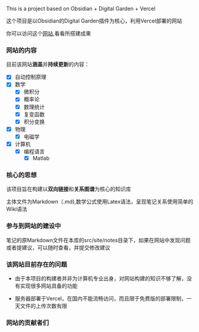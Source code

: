 This is a project based on Obsidian + Digital Garden + Vercel

这个项目是以Obsidian的Digital Garden插件为核心，利用Vercel部署的网站

你可以访问这个[网站](https://learn-for-everything.vercel.app/),看看所搭建成果

### 网站的内容
目前该网站**涵盖**并**持续更新**的内容：
- [x] 自动控制原理
- [x] 数学
  - [x] 微积分
  - [x] 概率论
  - [x] 数理统计
  - [x] 复变函数
  - [x] 积分变换  
- [x] 物理
  - [x] 电磁学
- [x] 计算机
  - [x] 编程语言
    - [x] Matlab

### 核心的思想
该项目旨在构建以**双向链接**和**关系图谱**为核心的知识库

主体文件为Markdown（.md),数学公式使用Latex语法，呈现笔记关系使用简单的Wiki语法

### 参与到网站的建设中
笔记的原Markdown文件在本库的src/site/notes目录下，如果在网站中发现问题或者提建议，可以随时查看，并提交修改建议

### 该网站目前存在的问题
- 由于本项目的构建者并非为计算机专业出身，对网站构建的知识不够了解，没有实现很多网站具备的功能

- 服务器部署于Vercel，在国内不能流畅访问，而且限于免费版的部署限制，一天文件的上传次数有限

### 网站的贡献者们


